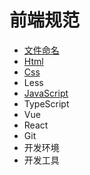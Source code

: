 # 前端规范
* [文件命名](./file.md)
* [Html](./docs/html.md)
* [Css](./docs/css.md)
* Less
* [JavaScript](./docs/javascript)
* TypeScript
* Vue
* React
* Git
* 开发环境
* 开发工具
